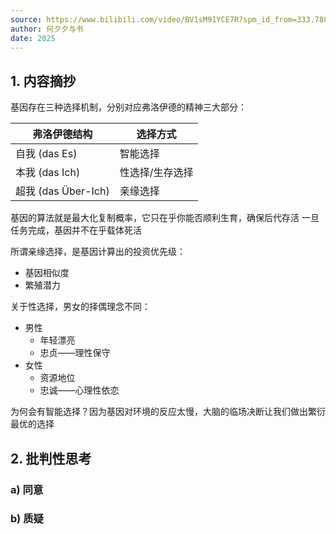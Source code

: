 ```yaml
---
source: https://www.bilibili.com/video/BV1sM91YCE7R?spm_id_from=333.788.videopod.sections&vd_source=bfb2e50dad8e670124c382656b85473e
author: 何夕夕与书
date: 2025
---
```


## 1. 内容摘抄

基因存在三种选择机制，分别对应弗洛伊德的精神三大部分：

| 弗洛伊德结构 | 选择方式 |
|--------------|----------|
| 自我 (das Es)        | 智能选择         |
| 本我 (das Ich)        | 性选择/生存选择         |
| 超我 (das Über-Ich)        | 亲缘选择         |

基因的算法就是最大化复制概率，它只在乎你能否顺利生育，确保后代存活
一旦任务完成，基因并不在乎载体死活

所谓亲缘选择，是基因计算出的投资优先级：

- 基因相似度
- 繁殖潜力

关于性选择，男女的择偶理念不同：

- 男性
  - 年轻漂亮
  - 忠贞——理性保守  
- 女性
  - 资源地位
  - 忠诚——心理性依恋

为何会有智能选择？因为基因对环境的反应太慢，大脑的临场决断让我们做出繁衍最优的选择

## 2. 批判性思考

### a) 同意



### b) 质疑

